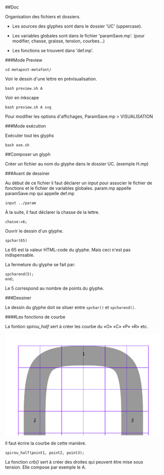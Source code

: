 ##Doc

Organisation des fichiers et dossiers.

- Les sources des glyphes sont dans le dossier 'UC' (uppercase).

- Les variables globales sont dans le fichier 'paramSave.mp'.
    (pour modifier, chasse, graisse, tension, courbes...)

- Les fonctions se trouvent dans 'def.mp'.


###Mode Preview

    cd metapost-metafont/
    
Voir le dessin d'une lettre en prévisualisation.

    bash preview.sh A
    
Voir en inkscape

    bash preview.sh A svg
    
Pour modifier les options d'affichages, ParamSave.mp > VISUALISATION


###Mode exécution

Exécuter tout les glyphs

    bash exe.sh


##Composer un glyph

Créer un fichier au nom du glyphe dans le dossier UC.
(exemple H.mp)


###Avant de dessiner

Au début de ce fichier il faut déclarer un *input* pour associer le fichier de fonctions et le fichier de variables globales.
param.mp appelle paramSave.mp qui appelle def.mp

```
input ../param
```

À la suite, il faut déclarer la chasse de la lettre.

```
chasse:=6;
```

Ouvrir le dessin d'un glyphe.

```
spchar(65)
```
Le 65 est la valeur HTML-code du glyphe. Mais ceci n'est pas indispensable.

La fermeture du glyphe se fait par:

```
spcharend(5);
end;
```
Le 5 correspond au nombre de points du glyphe.

###Dessiner

Le dessin du glyphe doit se situer entre `spchar()` et `spcharend()`.


####Les fonctions de courbe

La fontion *spirou_half* sert à créer les courbe du «O» «C» «P» «R» etc.

![Specimen](https://github.com/speculoos/metafont/blob/master/metapost-metafont/screenshot/spirou_half.png?raw=true)

Il faut écrire la courbe de cette manière.

```
spirou_half(point1, point2, point3);
```

La fonction *crb()* sert à créer des droites qui peuvent être mise sous tension. Elle compose par exemple le A.
